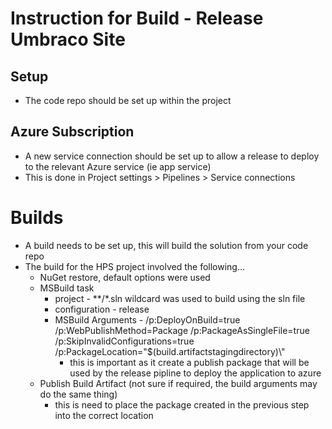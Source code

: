 # Instruction for Build - Release Umbraco Site

## Setup

* The code repo should be set up within the project

## Azure Subscription

* A new service connection should be set up to allow a release to deploy to the relevant Azure service (ie app service)
* This is done in Project settings > Pipelines > Service connections

# Builds

* A build needs to be set up, this will build the solution from your code repo
* The build for the HPS project involved the following...
  * NuGet restore, default options were used
  * MSBuild task
    * project - **/*.sln wildcard was used to build using the sln file
    * configuration - release
    * MSBuild Arguments - /p:DeployOnBuild=true /p:WebPublishMethod=Package /p:PackageAsSingleFile=true /p:SkipInvalidConfigurations=true /p:PackageLocation="$(build.artifactstagingdirectory)\\"
      * this is important as it create a publish package that will be used by the release pipline to deploy the application to azure
  * Publish Build Artifact (not sure if required, the build arguments may do the same thing)
    * this is need to place the package created in the previous step into the correct location
